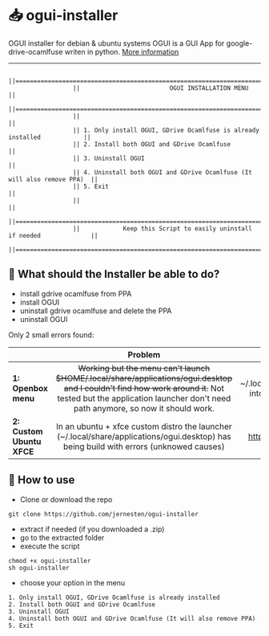 # :inbox_tray: ogui-installer

OGUI installer for debian & ubuntu systems
OGUI is a GUI App for google-drive-ocamlfuse writen in python. [More information](https://github.com/jernesten/ogui)

---

                      ||========================================================================||
                      ||                         OGUI INSTALLATION MENU                         ||
                      ||========================================================================||
                      ||                                                                        ||
                      || 1. Only install OGUI, GDrive Ocamlfuse is already installed            ||
                      || 2. Install both OGUI and GDrive Ocamlfuse                              ||
                      || 3. Uninstall OGUI                                                      ||
                      || 4. Uninstall both OGUI and GDrive Ocamlfuse (It will also remove PPA)  ||
                      || 5. Exit                                                                ||
                      ||                                                                        ||
                      ||========================================================================||
                      ||            Keep this Script to easily uninstall if needed              ||
                      ||========================================================================||
  

## :pushpin: What should the Installer be able to do?

- install gdrive ocamlfuse from PPA
- install OGUI
- uninstall gdrive ocamlfuse and delete the PPA
- uninstall OGUI

Only 2 small errors found:

||Problem|Solution|
|--|:-----:|:------:|
|**1: Openbox menu**| ~~Working but the menu can't launch $HOME/.local/share/applications/ogui.desktop and I couldn't find how work around it.~~ Not tested but the application launcher don't need path anymore, so now it should work. | Copy ~/.local/share/applications/ogui.desktop into an other directory and launch it from there.|
|**2: Custom Ubuntu XFCE**| In an ubuntu + xfce custom distro the launcher (~/.local/share/applications/ogui.desktop) has being build with errors (unknowed causes) | Use Installation guide in https://github.com/jernesten/ogui to build it correctly.|

## :wrench: How to use

- Clone or download the repo
```
git clone https://github.com/jernesten/ogui-installer
```
- extract if needed (if you downloaded a .zip)
- go to the extracted folder
- execute the script
```
chmod +x ogui-installer
sh ogui-installer
```
- choose your option in the menu
```
1. Only install OGUI, GDrive Ocamlfuse is already installed
2. Install both OGUI and GDrive Ocamlfuse
3. Uninstall OGUI
4. Uninstall both OGUI and GDrive Ocamlfuse (It will also remove PPA)
5. Exit            
```


